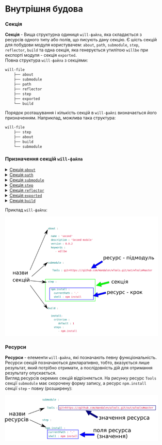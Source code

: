# Внутрішня будова

### <a name="section"></a>Секція
**Секція** - Вища структурна одиниця <code>will-файла</code>, яка складається з ресурсів одного типу або полів, що писують дану секцію. Є шість секцій для побудови модуля користувачем: `about`, `path`, `submodule`, `step`, `reflector`, `build` та одна секція, яка генерується утилітою `willbe` при експорті модуля - секція `exported`.   
Повна структура `will-файла` з секціями:  

```
will-file
    ├── about
    ├── submodule
    ├── path
    ├── reflector
    ├── step
    ├── exported
    └── build

```

Порядок розташування і кількість секцій в `will-файлі` визначається його призначенням. Наприклад, можлива така структура:  

```
will-file
    ├── step
    ├── about
    ├── build
    └── submodule

```


### <a name="sections"></a> Призначення секцій `will-файла`  
<details>
  <summary><a href="./concept/About.section.md">Секція <code>about</code></a></summary>
  В секції поміщено основну інформація про модуль
</details>
<details>
  <summary><a href="./concept/Path.section.md">Секція <code>path</code></a></summary>
  Секція представляє карту шляхів модуля для швидкого орієнтування в його структурі
</details>
<details>
  <summary><a href="./concept/Submodule.section.md">Секція <code>submodule</code></a></summary>
  В секції вказуються підмодулі
</details>
<details>
  <summary><a href="./concept/Submodule.section.md">Секція <code>step</code></a></summary>
  В секції описуються процедури побудови модуля
</details>
<details>
  <summary><a href="./concept/Submodule.section.md">Секція <code>reflector</code></a></summary>
  Основними функціями ресурсів секції (рефлекторів) є файлові операції
</details>
<details>
  <summary><a href="./concept/Submodule.section.md">Секція <code>exported</code></a></summary>
  Секція <code>will-файла</code>, автоматично згенерованого при експортуванні модуля
</details>
<details>
  <summary><a href="./concept/Submodule.section.md">Секція <code>build</code></a></summary>
  Ресурси секції (збірки) описують послідовність і умови виконання процедур створення модуля
</details>

Приклад `will-файла`:  

![will.file.inner.png](./Images/will.file.inner.png)  

### <a name="resource"></a>Ресурси
**Ресурси** - елементи `will-файла`, які позначають певну функціональність. Ресурси секцій позначаються декларативно, тобто, вказується лише результат, який потрібно отримати, а послідовність дій для отримання результату опускається.  
Вигляд ресурсів окремих секцій відрізняється. На рисунку ресурс `Tools` секції `submodule` має скорочену форму запису, а ресурс `npm.install` секції `step` - повну (розширену):

![resource.png](./Images/resource.png)
